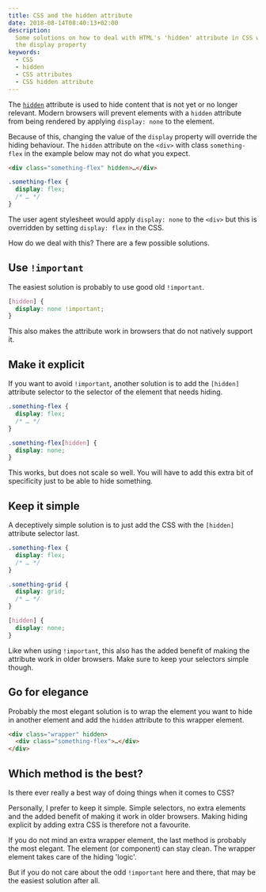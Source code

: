 ```yaml
---
title: CSS and the hidden attribute
date: 2018-08-14T08:40:13+02:00
description:
  Some solutions on how to deal with HTML's 'hidden' attribute in CSS when using
  the display property
keywords:
  - CSS
  - hidden
  - CSS attributes
  - CSS hidden attribute
---
```


The
[`hidden`](https://HTML.spec.whatwg.org/multipage/interaction.HTML#the-hidden-attribute)
attribute is used to hide content that is not yet or no longer relevant. Modern
browsers will prevent elements with a `hidden` attribute from being rendered by
applying `display: none` to the element.

Because of this, changing the value of the `display` property will override the
hiding behaviour. The `hidden` attribute on the `<div>` with class
`something-flex` in the example below may not do what you expect.

```html
<div class="something-flex" hidden>…</div>
```

```css
.something-flex {
  display: flex;
  /* … */
}
```

The user agent stylesheet would apply `display: none` to the `<div>` but this is
overridden by setting `display: flex` in the CSS.

How do we deal with this? There are a few possible solutions.

## Use `!important`

The easiest solution is probably to use good old `!important`.

```css
[hidden] {
  display: none !important;
}
```

This also makes the attribute work in browsers that do not natively support it.

## Make it explicit

If you want to avoid `!important`, another solution is to add the `[hidden]`
attribute selector to the selector of the element that needs hiding.

```css
.something-flex {
  display: flex;
  /* … */
}

.something-flex[hidden] {
  display: none;
}
```

This works, but does not scale so well. You will have to add this extra bit of
specificity just to be able to hide something.

## Keep it simple

A deceptively simple solution is to just add the CSS with the `[hidden]`
attribute selector last.

```css
.something-flex {
  display: flex;
  /* … */
}

.something-grid {
  display: grid;
  /* … */
}

[hidden] {
  display: none;
}
```

Like when using `!important`, this also has the added benefit of making the
attribute work in older browsers. Make sure to keep your selectors simple
though.

## Go for elegance

Probably the most elegant solution is to wrap the element you want to hide in
another element and add the `hidden` attribute to this wrapper element.

```html
<div class="wrapper" hidden>
  <div class="something-flex">…</div>
</div>
```

## Which method is the best?

Is there ever really a best way of doing things when it comes to CSS?

Personally, I prefer to keep it simple. Simple selectors, no extra elements and
the added benefit of making it work in older browsers. Making hiding explicit by
adding extra CSS is therefore not a favourite.

If you do not mind an extra wrapper element, the last method is probably the
most elegant. The element (or component) can stay clean. The wrapper element
takes care of the hiding 'logic'.

But if you do not care about the odd `!important` here and there, that may be
the easiest solution after all.
